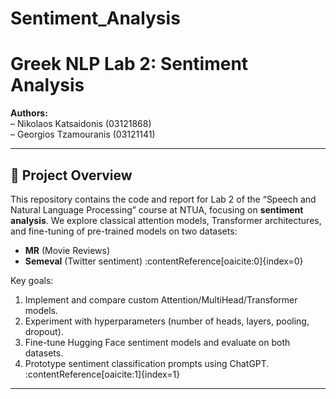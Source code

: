 # Sentiment_Analysis

# Greek NLP Lab 2: Sentiment Analysis

**Authors:**  
– Nikolaos Katsaidonis (03121868)  
– Georgios Tzamouranis (03121141)  

---

## 📖 Project Overview

This repository contains the code and report for Lab 2 of the “Speech and Natural Language Processing” course at NTUA, focusing on **sentiment analysis**. We explore classical attention models, Transformer architectures, and fine-tuning of pre-trained models on two datasets:  
- **MR** (Movie Reviews)  
- **Semeval** (Twitter sentiment) :contentReference[oaicite:0]{index=0}

Key goals:  
1. Implement and compare custom Attention/MultiHead/Transformer models.  
2. Experiment with hyperparameters (number of heads, layers, pooling, dropout).  
3. Fine-tune Hugging Face sentiment models and evaluate on both datasets.  
4. Prototype sentiment classification prompts using ChatGPT. :contentReference[oaicite:1]{index=1}

---


